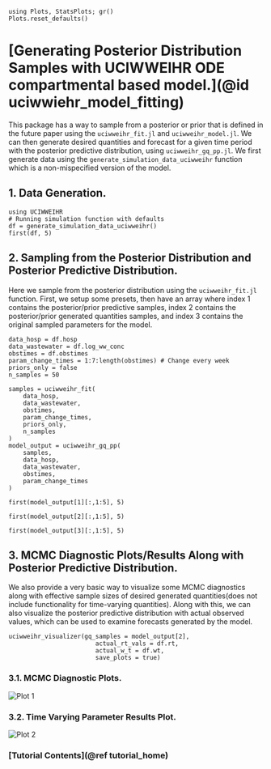 ```@setup tutorial
using Plots, StatsPlots; gr()
Plots.reset_defaults()

```

# [Generating Posterior Distribution Samples with UCIWWEIHR ODE compartmental based model.](@id uciwwiehr_model_fitting)

This package has a way to sample from a posterior or prior that is defined in the future paper using the `uciwweihr_fit.jl` and `uciwweihr_model.jl`.  We can then generate desired quantities and forecast for a given time period with the posterior predictive distribution, using `uciwweihr_gq_pp.jl`.  We first generate data using the `generate_simulation_data_uciwweihr` function which is a non-mispecified version of the model.


## 1. Data Generation.

``` @example tutorial
using UCIWWEIHR
# Running simulation function with defaults
df = generate_simulation_data_uciwweihr()
first(df, 5)
```

## 2. Sampling from the Posterior Distribution and Posterior Predictive Distribution.

Here we sample from the posterior distribution using the `uciwweihr_fit.jl` function.  First, we setup some presets, then have an array where index 1 contains the posterior/prior predictive samples, index 2 contains the posterior/prior generated quantities samples, and index 3 contains the original sampled parameters for the model.

``` @example tutorial
data_hosp = df.hosp
data_wastewater = df.log_ww_conc
obstimes = df.obstimes
param_change_times = 1:7:length(obstimes) # Change every week
priors_only = false
n_samples = 50

samples = uciwweihr_fit(
    data_hosp,
    data_wastewater,
    obstimes,
    param_change_times,
    priors_only,
    n_samples
)
model_output = uciwweihr_gq_pp(
    samples,
    data_hosp,
    data_wastewater,
    obstimes,
    param_change_times
)

first(model_output[1][:,1:5], 5)
```

``` @example tutorial
first(model_output[2][:,1:5], 5)
```

``` @example tutorial
first(model_output[3][:,1:5], 5)
```

## 3. MCMC Diagnostic Plots/Results Along with Posterior Predictive Distribution.

We also provide a very basic way to visualize some MCMC diagnostics along with effective sample sizes of desired generated quantities(does not include functionality for time-varying quantities).  Along with this, we can also visualize the posterior predictive distribution with actual observed values, which can be used to examine forecasts generated by the model.

```@example tutorial
uciwweihr_visualizer(gq_samples = model_output[2], 
                        actual_rt_vals = df.rt, 
                        actual_w_t = df.wt, 
                        save_plots = true)
```

### 3.1. MCMC Diagnostic Plots.

![Plot 1](plots/mcmc_diagnosis_plots.png)

### 3.2. Time Varying Parameter Results Plot.

![Plot 2](plots/mcmc_time_varying_parameter_plots.png)


### [Tutorial Contents](@ref tutorial_home)